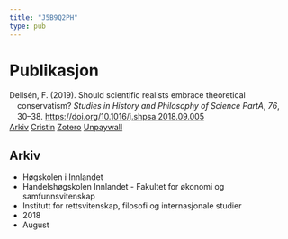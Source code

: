 ```yaml
---
title: "J5B9Q2PH"
type: pub
---
```

<h1>Publikasjon</h1>
<article id="csl-bib-container-J5B9Q2PH" class="csl-bib-container">
  <div class="csl-bib-body" style="line-height: 1.35; padding-left: 1em; text-indent:-1em;">
  <div class="csl-entry">Dells&#xE9;n, F. (2019). Should scientific realists embrace theoretical conservatism? <i>Studies in History and Philosophy of Science PartA</i>, <i>76</i>, 30&#x2013;38. <a href="https://doi.org/10.1016/j.shpsa.2018.09.005">https://doi.org/10.1016/j.shpsa.2018.09.005</a></div>
</div>
  <div class="csl-bib-buttons">
    <a href="#taxonomy-article-J5B9Q2PH" class="csl-bib-button">Arkiv</a>
    <a href alt="Cristin URL" class="csl-bib-button">Cristin</a>
    <a href alt="Zotero URL" class="csl-bib-button">Zotero</a>
    <a href="http://philsci-archive.pitt.edu/15055/1/Conservative%20Realism%20SHPS%20Preprint.pdf" class="csl-bib-button">Unpaywall</a>
  </div>
  <div id="csl-bib-meta-container-J5B9Q2PH"></div>
</article>
<div id="csl-bib-meta-J5B9Q2PH" class="csl-bib-meta">
  <article id="taxonomy-article-J5B9Q2PH" class="taxonomy-article">
    <h1>Arkiv</h1>
    <ul>
      <li>Høgskolen i Innlandet</li>
      <li>Handelshøgskolen Innlandet - Fakultet for økonomi og samfunnsvitenskap</li>
      <li>Institutt for rettsvitenskap, filosofi og internasjonale studier</li>
      <li>2018</li>
      <li>August</li>
    </ul>
  </article>
</div>
